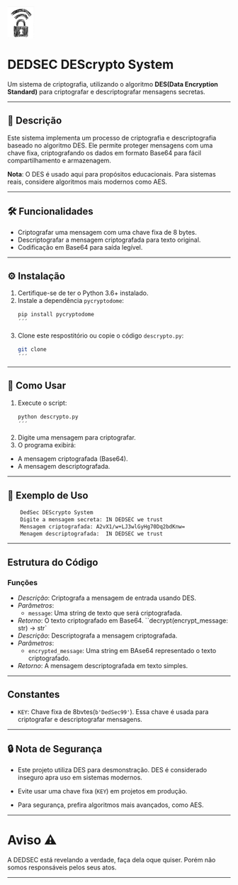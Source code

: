 ![logo](/assets/imagem/cadeado.png)

# DEDSEC DEScrypto System 



Um sistema de criptografia, utilizando o algoritmo **DES(Data Encryption Standard)** para criptografar e descriptografar mensagens secretas.

---

## 📜 Descrição

Este sistema implementa um processo de criptografia e descriptografia baseado no algoritmo DES. Ele permite proteger mensagens com uma chave fixa, criptografando os dados em formato Base64 para fácil compartilhamento e armazenagem.

**Nota**: O DES é usado aqui para propósitos educacionais. Para sistemas reais, considere algoritmos mais modernos como AES.

---

## 🛠️ Funcionalidades

- Criptografar uma mensagem com uma chave fixa de 8 bytes.
- Descriptografar a mensagem criptografada para texto original.
- Codificação em Base64 para saída legível.

---

## ⚙️ Instalação

1. Certifique-se de ter o Python 3.6+ instalado.
2. Instale a dependência `pycryptodome`:
   ```bash
   pip install pycryptodome
   ´´´
3. Clone este respostitório ou copie o código `descrypto.py`:
    ```bash
    git clone 
    ´´´
---

## 🚀 Como Usar
1. Execute o script:
    ```bash
    python descrypto.py
    ´´´
2. Digite uma mensagem para criptografar.
3. O programa exibirá:

* A mensagem criptografada (Base64).
* A mensagem descriptografada.

---

## 📖 Exemplo de Uso

```plaintext
    DedSec DEScrypto System
    Digite a mensagem secreta: IN DEDSEC we trust
    Mensagem criptografada: A2vX1/w+LJ3wlGyHg70Dq2bdKnw=
    Menagem descriptografada:  IN DEDSEC we trust
```
---

## Estrutura do Código

### Funções 

* *Descrição*: Criptografa a mensagem de entrada usando DES.
* *Parâmetros*:
    * `message`: Uma string de texto que será criptografada.
* *Retorno*: O texto criptografado em Base64.
``decrypt(encrypt_message: str) -> str`
* *Descrição*: Descriptografa a mensagem criptografada.
* *Parâmetros*:
    * `encrypted_message`: Uma string em BAse64 representado o texto criptografado.
* *Retorno*: A mensagem descriptografada em texto simples.

---

## Constantes 

* `KEY`: Chave fixa de 8bvtes(`b'DedSec99'`). Essa chave é usada para criptografar e descriptografar mensagens.

---

## 🔒 Nota de Segurança

* Este projeto utiliza DES para desmonstração. DES é considerado inseguro apra uso em sistemas modernos.

* Evite usar uma chave fixa (`KEY`) em projetos em produção.

* Para segurança, prefira algoritmos mais avançados, como AES.

---

# Aviso ⚠️ 

A DEDSEC está revelando a verdade, faça dela oque quiser. Porém não somos responsáveis pelos seus atos.

---





